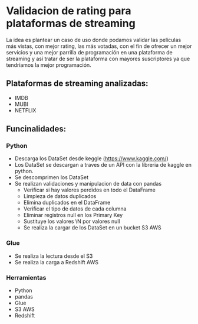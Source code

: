 # Validacion de rating para plataformas de streaming
La idea es plantear un caso de uso donde podamos validar las películas más vistas, con mejor rating, las más votadas, con el fin de ofrecer un mejor servicios y una mejor parrilla de programación en una plataforma de streaming y así tratar de ser la plataforma con mayores suscriptores ya que tendríamos la mejor programación.

## Plataformas de streaming analizadas:

  - IMDB  
  - MUBI  
  - NETFLIX

## Funcinalidades:
  
  ### Python
  - Descarga los DataSet desde keggle (https://www.kaggle.com/)
  - Los DataSet se descargan a traves de un API con la libreria de kaggle en python.
  - Se descomprimen los DataSet
  - Se realizan validaciones y manipulacion de data con pandas
    - Verificar si hay valores perdidos en todo el DataFrame
    - Limpieza de datos duplicados
    - Elimina duplicados en el DataFrame
    - Verificar el tipo de datos de cada columna
    - Eliminar registros null en los Primary Key
    - Sustituye los valores \N por valores null
    - Se realiza la cargar de los DataSet en un bucket S3 AWS
  
  ### Glue
  - Se realiza la lectura desde el S3
  - Se realiza la carga a Redshift AWS

  ### Herramientas
  - Python
  - pandas
  - Glue
  - S3 AWS
  - Redshift

